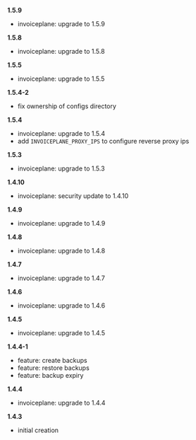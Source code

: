 **1.5.9**
- invoiceplane: upgrade to 1.5.9

**1.5.8**
- invoiceplane: upgrade to 1.5.8

**1.5.5**
- invoiceplane: upgrade to 1.5.5

**1.5.4-2**
- fix ownership of configs directory

**1.5.4**
- invoiceplane: upgrade to 1.5.4
- add `INVOICEPLANE_PROXY_IPS` to configure reverse proxy ips

**1.5.3**
- invoiceplane: upgrade to 1.5.3

**1.4.10**
- invoiceplane: security update to 1.4.10

**1.4.9**
- invoiceplane: upgrade to 1.4.9

**1.4.8**
- invoiceplane: upgrade to 1.4.8

**1.4.7**
- invoiceplane: upgrade to 1.4.7

**1.4.6**
- invoiceplane: upgrade to 1.4.6

**1.4.5**
- invoiceplane: upgrade to 1.4.5

**1.4.4-1**
- feature: create backups
- feature: restore backups
- feature: backup expiry

**1.4.4**
- invoiceplane: upgrade to 1.4.4

**1.4.3**
- initial creation


